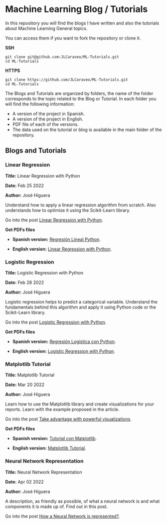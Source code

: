 # Machine Learning Blog / Tutorials

In this repository you will find the blogs I have written and also the tutorials about Machine Learning General topics.

You can access them if you want to fork the repository or clone it.

**SSH**

```
git clone git@github.com:JLCaraveo/ML-Tutorials.git
cd ML-Tutorials
```

**HTTPS**

```
git clone https://github.com/JLCaraveo/ML-Tutorials.git
cd ML-Tutorials
```

The Blogs and Tutorials are organized by folders, the name of the folder corresponds to the topic related to the Blog or Tutorial. In each folder you will find the following information:

* A version of the project in Spanish.
* A version of the project in English.
* PDF file of each of the versions.
* The data used on the tutorial or blog is available in the main folder of the repository.

## Blogs and Tutorials

### Linear Regression

**Title:** Linear Regression with Python

**Date:** Feb 25 2022

**Author:** José Higuera

Understand how to apply a linear regression algorithm from scratch. Also understands how to optimize it using the Scikit-Learn library.

Go into the post [Linear Regression with Python](https://www.jlcaraveo.com/blog/linear-regresion-with-python/).

**Get PDFs files**

* **Spanish version:** [Regresión Lineal Python](https://drive.google.com/file/d/1ap1zmtc2Yt61EKIm7VwI90Qx-JZdssTI/view?usp=sharing).

* **English version:** [Linear Regression with Python](https://drive.google.com/file/d/1oWYZ4fMW3SmqitGd6Gp8cBm0fFZXKoFU/view?usp=sharing).


### Logistic Regression

**Title:** Logistic Regression with Python

**Date:** Feb 28 2022

**Author:** José Higuera

Logistic regression helps to predict a categorical variable. Understand the fundamentals behind this algorithm and apply it using Python code or the Scikit-Learn library.

Go into the post [Logistic Regression with Python](https://www.jlcaraveo.com/blog/logistic-regression-with-python/).

**Get PDFs files**

* **Spanish version:** [Regresión Logística con Python](https://drive.google.com/file/d/1V1d0DxaHpb0cMFLk4OM11qJ1LCCRvqme/view?usp=sharing).

* **English version:** [Logistic Regression with Python](https://drive.google.com/file/d/1ZCKamc6wbMkWr_vJyHhQRKKdoqMQ1Vie/view?usp=sharing).


### Matplotlib Tutorial

**Title:** Matplotlib Tutorial

**Date:** Mar 20 2022

**Author:** José Higuera

Learn how to use the Matplotlib library and create visualizations for your reports. Learn with the example proposed in the article.

Go into the post [Take advantage with powerful visualizations](https://www.jlcaraveo.com/blog/take-advantage-with-powerful-visualizations/).

**Get PDFs files**

* **Spanish version:** [Tutorial con Matplotlib](https://drive.google.com/file/d/1G__NdP5MmM4AkOdaGxLpdo2QV_bfemo8/view?usp=sharing).

* **English version:** [Matplotlib Tutorial](https://drive.google.com/file/d/1T0FXsNgxmUuwCnFu6pSUyXZn6TOvOg65/view?usp=sharing).


### Neural Network Representation

**Title:** Neural Network Representation

**Date:** Apr 02 2022

**Author:** José Higuera

A description, as friendly as possible, of what a neural network is and what components it is made up of. Find out in this post.

Go into the post [How a Neural Network is represented?](https://www.jlcaraveo.com/blog/how-a-neural-network-is-represented/).